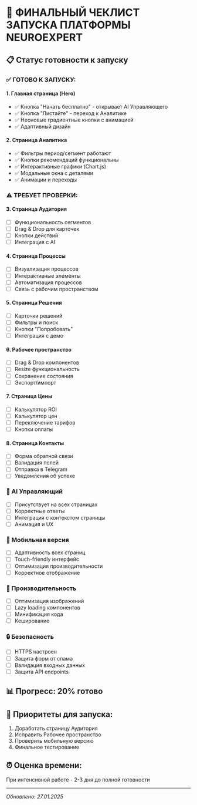 # 🚀 ФИНАЛЬНЫЙ ЧЕКЛИСТ ЗАПУСКА ПЛАТФОРМЫ NEUROEXPERT

## 📋 Статус готовности к запуску

### ✅ ГОТОВО К ЗАПУСКУ:

#### 1. Главная страница (Hero)
- ✅ Кнопка "Начать бесплатно" - открывает AI Управляющего
- ✅ Кнопка "Листайте" - переход к Аналитике
- ✅ Неоновые градиентные кнопки с анимацией
- ✅ Адаптивный дизайн

#### 2. Страница Аналитика
- ✅ Фильтры период/сегмент работают
- ✅ Кнопки рекомендаций функциональны
- ✅ Интерактивные графики (Chart.js)
- ✅ Модальные окна с деталями
- ✅ Анимации и переходы

### ⚠️ ТРЕБУЕТ ПРОВЕРКИ:

#### 3. Страница Аудитория
- [ ] Функциональность сегментов
- [ ] Drag & Drop для карточек
- [ ] Кнопки действий
- [ ] Интеграция с AI

#### 4. Страница Процессы
- [ ] Визуализация процессов
- [ ] Интерактивные элементы
- [ ] Автоматизация процессов
- [ ] Связь с рабочим пространством

#### 5. Страница Решения
- [ ] Карточки решений
- [ ] Фильтры и поиск
- [ ] Кнопки "Попробовать"
- [ ] Интеграция с демо

#### 6. Рабочее пространство
- [ ] Drag & Drop компонентов
- [ ] Resize функциональность
- [ ] Сохранение состояния
- [ ] Экспорт/импорт

#### 7. Страница Цены
- [ ] Калькулятор ROI
- [ ] Калькулятор цен
- [ ] Переключение тарифов
- [ ] Кнопки оплаты

#### 8. Страница Контакты
- [ ] Форма обратной связи
- [ ] Валидация полей
- [ ] Отправка в Telegram
- [ ] Уведомления об успехе

### 🤖 AI Управляющий
- [ ] Присутствует на всех страницах
- [ ] Корректные ответы
- [ ] Интеграция с контекстом страницы
- [ ] Анимация и UX

### 📱 Мобильная версия
- [ ] Адаптивность всех страниц
- [ ] Touch-friendly интерфейс
- [ ] Оптимизация производительности
- [ ] Корректное отображение

### 🚀 Производительность
- [ ] Оптимизация изображений
- [ ] Lazy loading компонентов
- [ ] Минификация кода
- [ ] Кеширование

### 🔒 Безопасность
- [ ] HTTPS настроен
- [ ] Защита форм от спама
- [ ] Валидация входных данных
- [ ] Защита API endpoints

## 📊 Прогресс: 20% готово

## 🎯 Приоритеты для запуска:
1. Доработать страницу Аудитория
2. Исправить Рабочее пространство
3. Проверить мобильную версию
4. Финальное тестирование

## ⏰ Оценка времени: 
При интенсивной работе - 2-3 дня до полной готовности

---
*Обновлено: 27.01.2025*